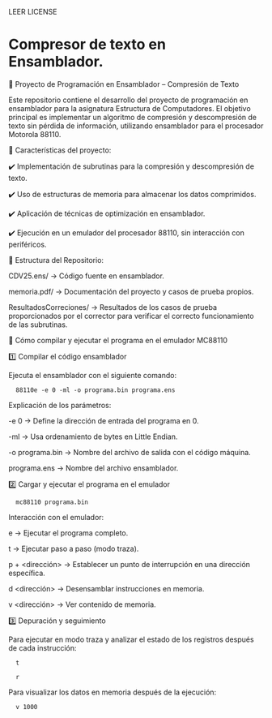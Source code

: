 LEER LICENSE

# Compresor de texto en Ensamblador.
📌 Proyecto de Programación en Ensamblador – Compresión de Texto

Este repositorio contiene el desarrollo del proyecto de programación en ensamblador para la asignatura Estructura de Computadores. El objetivo principal es implementar un algoritmo de compresión y descompresión de texto sin pérdida de información, utilizando ensamblador para el procesador Motorola 88110.

🔹 Características del proyecto:

  ✔️ Implementación de subrutinas para la compresión y descompresión de texto.

  ✔️ Uso de estructuras de memoria para almacenar los datos comprimidos.

  ✔️ Aplicación de técnicas de optimización en ensamblador.

  ✔️ Ejecución en un emulador del procesador 88110, sin interacción con periféricos.



📂 Estructura del Repositorio:

  CDV25.ens/ → Código fuente en ensamblador.

  memoria.pdf/ → Documentación del proyecto y casos de prueba propios.

  ResultadosCorreciones/ → Resultados de los casos de prueba proporcionados por el corrector para verificar el correcto funcionamiento de las subrutinas.



🚀 Cómo compilar y ejecutar el programa en el emulador MC88110

  1️⃣ Compilar el código ensamblador

  Ejecuta el ensamblador con el siguiente comando:

      88110e -e 0 -ml -o programa.bin programa.ens


  Explicación de los parámetros:

   -e 0 → Define la dirección de entrada del programa en 0.

   -ml → Usa ordenamiento de bytes en Little Endian.

   -o programa.bin → Nombre del archivo de salida con el código máquina.

   programa.ens → Nombre del archivo ensamblador.



2️⃣ Cargar y ejecutar el programa en el emulador

      mc88110 programa.bin

Interacción con el emulador:

  e → Ejecutar el programa completo.

  t → Ejecutar paso a paso (modo traza).

  p + <dirección> → Establecer un punto de interrupción en una dirección específica.

  d <dirección> → Desensamblar instrucciones en memoria.

  v <dirección> → Ver contenido de memoria.



3️⃣ Depuración y seguimiento

Para ejecutar en modo traza y analizar el estado de los registros después de cada instrucción:

      t
      
      r
      
Para visualizar los datos en memoria después de la ejecución:

      v 1000
